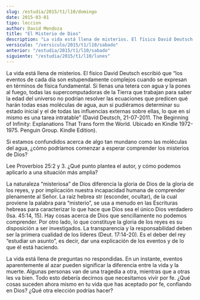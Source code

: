 ```yaml
---
slug: /estudia/2015/t1/l10/domingo
date: 2015-03-01
tipo: leccion
author: David Mendoza
title: "El Misterio de Dios"
description: "La vida está llena de misterios. El físico David Deutsch escribió que “los eventos de cada día son estupendamente complejos cuando se expresan en términos de física fundamental. Si llenas una tetera con agua y la pones al fuego, todas las supercomputadoras de la Tierra que trabajan para saber la edad del universo"
versiculo: "/versiculo/2015/t1/l10/sabado"
anterior: "/estudia/2015/t1/l10/sabado"
siguiente: "/estudia/2015/t1/l10/lunes"
---
```


La vida está llena de misterios. El físico David Deutsch escribió que “los eventos de cada día son estupendamente complejos cuando se expresan en términos de física fundamental. Si llenas una tetera con agua y la pones al fuego, todas las supercomputadoras de la Tierra que trabajan para saber la edad del universo no podrían resolver las ecuaciones que predicen qué harán todas esas moléculas de agua, aun si pudiéramos determinar su estado inicial y el de todas las influencias externas sobre ellas, lo que en sí mismo es una tarea intratable” (David Deutsch, 21-07-2011. The Beginning of Infinity: Explanations That Trans form the World. Ubicado en Kindle 1972-1975. Penguin Group. Kindle Edition).

Si estamos confundidos acerca de algo tan mundano como las moléculas del agua, ¿cómo podríamos comenzar a esperar comprender los misterios de Dios?

Lee Proverbios 25:2 y 3. ¿Qué punto plantea el autor, y cómo podemos aplicarlo a una situación más amplia?

La naturaleza “misteriosa” de Dios diferencia la gloria de Dios de la gloria de los reyes, y por implicación nuestra incapacidad humana de comprender plenamente al Señor. La raíz hebrea str (esconder, ocultar), de la cual proviene la palabra para “misterio”, se usa a menudo en las Escrituras hebreas para caracterizar lo que hace que Dios sea el único Dios verdadero (Isa. 45:14, 15). Hay cosas acerca de Dios que sencillamente no podemos comprender. Por otro lado, lo que constituye la gloria de los reyes es su disposición a ser investigados. La transparencia y la responsabilidad deben ser la primera cualidad de los líderes (Deut. 17:14-20). Es el deber del rey “estudiar un asunto”, es decir, dar una explicación de los eventos y de lo que él está haciendo.

La vida está llena de preguntas no respondidas. En un instante, eventos aparentemente al azar pueden significar la diferencia entre la vida y la muerte. Algunas personas van de una tragedia a otra, mientras que a otras les va bien. Todo esto debería decirnos que necesitamos vivir por fe. ¿Qué cosas suceden ahora mismo en tu vida que has aceptado por fe, confiando en Dios? ¿Qué otra elección podrías hacer?
